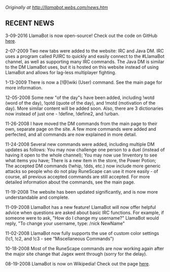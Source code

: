 *Originally at http://llamabot.webs.com/news.htm*

## RECENT NEWS

3-09-2016
LlamaBot is now open-source! Check out the code on GitHub [here](https://github.com/cooperka/LlamaBot).

2-07-2009
Two new tabs were added to the website: IRC and Java DM. IRC uses a program called PJIRC to quickly and easily connect to the #LlamaBot channel, as well as supporting many IRC commands. The Java DM is similar to the DM LlamaBot uses, but it is hosted on this website instead of using LlamaBot and allows for lag-less multiplayer fighting.

1-13-2009
There is now a [!@]wiki (User) command. See the main page for more information.

12-05-2008
Some new "of the day"s have been added, including !wotd (word of the day), !qotd (quote of the day), and !motd (motivation of the day). More similar content will be added soon. Also, there are 3 dictionaries now instead of just one - !define, !define2, and !urban.

11-26-2008
I have moved the DM commands from the main page to their own, separate page on the site. A few more commands were added and perfected, and all commands are now explained in more detail.

11-24-2008
Several new commands were added, including multiple DM updates as follows: You may now challenge one person to a duel (instead of having it open to the whole channel); You may now use !inventory to see what items you have; There is a new item in the store, the Power Potion; The accepted DM commands (!whip, !dds, etc.) now include more generic attacks so people who do not play RuneScape can use it more easily - of course, all previous accepted commands are still accepted. For more detailed information about the commands, see the main page.

11-19-2008
The website has been updated significantly, and is now more understandable and complete.

11-09-2008
LlamaBot has a new feature! LlamaBot will now offer helpful advice when questions are asked about basic IRC functions. For example, if someone were to ask, "How do I change my username?" LlamaBot would reply, "To change your username, type: /nick NewName"

11-02-2008
LlamaBot now fully supports the use of custom color settings (!c1, !c2, and !c3 - see "Miscellaneous Commands")

10-18-2008
Most of the RuneScape commands are now working again after the major site change that Jagex went through (sorry for the delay).

08-19-2008
LlamaBot is now on Wikipedia! Check out the page [here](http://en.wikipedia.org/wiki/LlamaBot).

